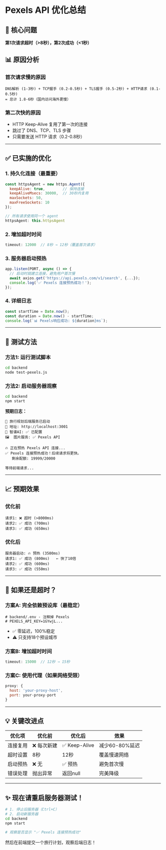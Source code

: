 # Pexels API 优化总结

## 🎯 核心问题
**第1次请求超时（>8秒），第2次成功（<1秒）**

## 📊 原因分析

### 首次请求慢的原因
```
DNS解析 (1-3秒) + TCP握手 (0.2-0.5秒) + TLS握手 (0.5-2秒) + HTTP请求 (0.1-0.5秒)
= 总计 1.8-6秒（国内访问海外更慢）
```

### 第二次快的原因
- HTTP Keep-Alive 复用了第一次的连接
- 跳过了 DNS、TCP、TLS 步骤
- 只需要发送 HTTP 请求（0.2-0.8秒）

---

## ✅ 已实施的优化

### 1. 持久化连接（最重要）
```javascript
const httpsAgent = new https.Agent({
  keepAlive: true,        // 保持连接
  keepAliveMsecs: 30000,  // 30秒内复用
  maxSockets: 50,
  maxFreeSockets: 10
});

// 所有请求使用同一个 agent
httpsAgent: this.httpsAgent
```

### 2. 增加超时时间
```javascript
timeout: 12000  // 8秒 → 12秒（覆盖首次请求）
```

### 3. 服务器启动预热
```javascript
app.listen(PORT, async () => {
  // 启动时就建立连接，避免用户首次慢
  await axios.get('https://api.pexels.com/v1/search', {...});
  console.log('✅ Pexels 连接预热成功！');
});
```

### 4. 详细日志
```javascript
const startTime = Date.now();
const duration = Date.now() - startTime;
console.log(`📊 Pexels响应成功: ${duration}ms`);
```

---

## 🚀 测试方法

### 方法1: 运行测试脚本
```bash
cd backend
node test-pexels.js
```

### 方法2: 启动服务器观察
```bash
cd backend
npm start
```

**预期日志：**
```
🚀 旅行规划后端服务已启动
📍 地址: http://localhost:3001
🤖 智谱AI: ✅ 已配置
🖼️  图片服务: ✅ Pexels API

🔥 正在预热 Pexels API 连接...
✅ Pexels 连接预热成功！后续请求将更快。
   剩余配额: 19999/20000

等待前端请求...
```

---

## 📈 预期效果

### 优化前
```
请求1: ❌ 超时 (>8000ms)
请求2: ✅ 成功 (700ms)
请求3: ✅ 成功 (650ms)
```

### 优化后
```
服务器启动: 🔥 预热 (3500ms)
请求1: ✅ 成功 (800ms)   ← 快了10倍
请求2: ✅ 成功 (600ms)
请求3: ✅ 成功 (550ms)
```

---

## 🔧 如果还是超时？

### 方案A: 完全依赖预设库（最稳定）
```properties
# backend/.env - 注释掉 Pexels
# PEXELS_API_KEY=1GYwjL...
```
- ✅ 零延迟，100%稳定
- ⚠️ 只支持18个预设城市

### 方案B: 增加超时时间
```javascript
timeout: 15000  // 12秒 → 15秒
```

### 方案C: 使用代理（如果网络受限）
```javascript
proxy: {
  host: 'your-proxy-host',
  port: your-proxy-port
}
```

---

## 💡 关键改进点

| 优化项 | 优化前 | 优化后 | 效果 |
|--------|--------|--------|------|
| 连接复用 | ❌ 每次新建 | ✅ Keep-Alive | 减少60-80%延迟 |
| 超时设置 | 8秒 | 12秒 | 覆盖慢速网络 |
| 启动预热 | ❌ 无 | ✅ 预热 | 避免首次慢 |
| 错误处理 | 抛出异常 | 返回null | 完美降级 |

---

## ✨ 现在请重启服务器测试！

```bash
# 1. 停止旧服务器（Ctrl+C）
# 2. 启动新服务器
cd backend
npm start

# 观察是否显示 "✅ Pexels 连接预热成功"
```

然后在前端提交一个旅行计划，观察后端日志！
